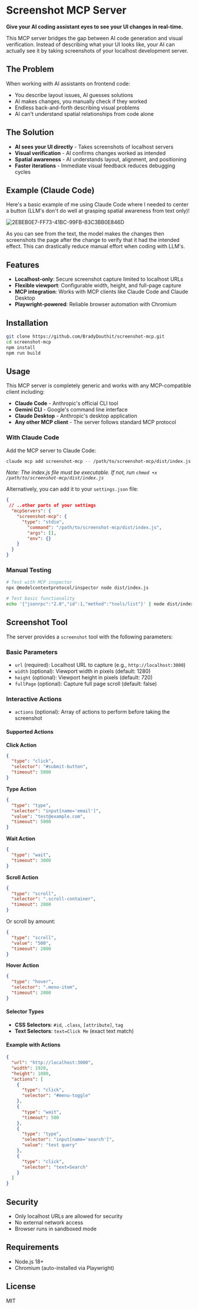 # Screenshot MCP Server

**Give your AI coding assistant eyes to see your UI changes in real-time.**

This MCP server bridges the gap between AI code generation and visual verification. Instead of describing what your UI looks like, your AI can actually see it by taking screenshots of your localhost development server.

## The Problem

When working with AI assistants on frontend code:
- You describe layout issues, AI guesses solutions
- AI makes changes, you manually check if they worked
- Endless back-and-forth describing visual problems
- AI can't understand spatial relationships from code alone

## The Solution

- **AI sees your UI directly** - Takes screenshots of localhost servers
- **Visual verification** - AI confirms changes worked as intended
- **Spatial awareness** - AI understands layout, alignment, and positioning
- **Faster iterations** - Immediate visual feedback reduces debugging cycles 

## Example (Claude Code)
Here's a basic example of me using Claude Code where I needed to center a button (LLM's don't do well at grasping spatial awareness from text only)!

![2EBEB0E7-FF73-41BC-99FB-83C3BB0E846D](https://github.com/user-attachments/assets/e70b1be0-fc99-4a5b-96b5-31ea249cb076)

As you can see from the text, the model makes the changes then screenshots the page after the change to verify that it had the intended effect. This can drastically reduce manual effort when coding with LLM's.


## Features

- **Localhost-only**: Secure screenshot capture limited to localhost URLs
- **Flexible viewport**: Configurable width, height, and full-page capture
- **MCP integration**: Works with MCP clients like Claude Code and Claude Desktop
- **Playwright-powered**: Reliable browser automation with Chromium

## Installation

```bash
git clone https://github.com/BradyDouthit/screenshot-mcp.git
cd screenshot-mcp
npm install
npm run build
```

## Usage

This MCP server is completely generic and works with any MCP-compatible client including:

- **Claude Code** - Anthropic's official CLI tool
- **Gemini CLI** - Google's command line interface
- **Claude Desktop** - Anthropic's desktop application
- **Any other MCP client** - The server follows standard MCP protocol

### With Claude Code

Add the MCP server to Claude Code:

```bash
claude mcp add screenshot-mcp -- /path/to/screenshot-mcp/dist/index.js
```

*Note: The index.js file must be executable. If not, run `chmod +x /path/to/screenshot-mcp/dist/index.js`*

Alternatively, you can add it to your `settings.json` file:

```json
{
 // ..other parts of your settings
  "mcpServers": {
    "screenshot-mcp": {
      "type": "stdio",
        "command": "/path/to/screenshot-mcp/dist/index.js",
        "args": [],
        "env": {}
    }
  }
}
```


### Manual Testing

```bash
# Test with MCP inspector
npx @modelcontextprotocol/inspector node dist/index.js

# Test basic functionality
echo '{"jsonrpc":"2.0","id":1,"method":"tools/list"}' | node dist/index.js
```

## Screenshot Tool

The server provides a `screenshot` tool with the following parameters:

### Basic Parameters
- `url` (required): Localhost URL to capture (e.g., `http://localhost:3000`)
- `width` (optional): Viewport width in pixels (default: 1280)
- `height` (optional): Viewport height in pixels (default: 720)
- `fullPage` (optional): Capture full page scroll (default: false)

### Interactive Actions
- `actions` (optional): Array of actions to perform before taking the screenshot

#### Supported Actions

**Click Action**
```json
{
  "type": "click",
  "selector": "#submit-button",
  "timeout": 5000
}
```

**Type Action**
```json
{
  "type": "type",
  "selector": "input[name='email']",
  "value": "test@example.com",
  "timeout": 5000
}
```

**Wait Action**
```json
{
  "type": "wait",
  "timeout": 3000
}
```

**Scroll Action**
```json
{
  "type": "scroll",
  "selector": ".scroll-container",
  "timeout": 2000
}
```
Or scroll by amount:
```json
{
  "type": "scroll",
  "value": "500",
  "timeout": 2000
}
```

**Hover Action**
```json
{
  "type": "hover",
  "selector": ".menu-item",
  "timeout": 2000
}
```

#### Selector Types
- **CSS Selectors**: `#id`, `.class`, `[attribute]`, `tag`
- **Text Selectors**: `text=Click Me` (exact text match)

#### Example with Actions
```json
{
  "url": "http://localhost:3000",
  "width": 1920,
  "height": 1080,
  "actions": [
    {
      "type": "click",
      "selector": "#menu-toggle"
    },
    {
      "type": "wait",
      "timeout": 500
    },
    {
      "type": "type",
      "selector": "input[name='search']",
      "value": "test query"
    },
    {
      "type": "click",
      "selector": "text=Search"
    }
  ]
}
```

## Security

- Only localhost URLs are allowed for security
- No external network access
- Browser runs in sandboxed mode

## Requirements

- Node.js 18+
- Chromium (auto-installed via Playwright)

## License

MIT
